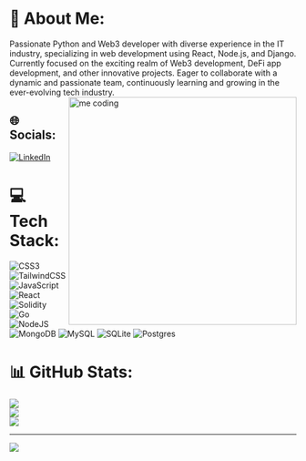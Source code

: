 # 💫 About Me:
Passionate Python and Web3 developer with diverse experience in the IT industry, specializing in web development using React, Node.js, and Django. Currently focused on the exciting realm of Web3 development, DeFi app development, and other innovative projects. Eager to collaborate with a dynamic and passionate team, continuously learning and growing in the ever-evolving tech industry.
<img align = "right" alt = "me coding" width = "400px" src = "https://www.google.com/url?sa=i&url=https%3A%2F%2Fgithub.com%2Frudrabarad%2FGifs&psig=AOvVaw1dwEMiX8rW9FoOSpFhwea-&ust=1685179608898000&source=images&cd=vfe&ved=0CBEQjRxqFwoTCOCJ67HVkv8CFQAAAAAdAAAAABAE">

## 🌐 Socials:
[![LinkedIn](https://img.shields.io/badge/LinkedIn-%230077B5.svg?logo=linkedin&logoColor=white)](https://linkedin.com/in/https://www.linkedin.com/in/shailendrasinghw3/) 

# 💻 Tech Stack:
![CSS3](https://img.shields.io/badge/css3-%231572B6.svg?style=for-the-badge&logo=css3&logoColor=white) ![TailwindCSS](https://img.shields.io/badge/tailwindcss-%2338B2AC.svg?style=for-the-badge&logo=tailwind-css&logoColor=white) ![JavaScript](https://img.shields.io/badge/javascript-%23323330.svg?style=for-the-badge&logo=javascript&logoColor=%23F7DF1E) ![React](https://img.shields.io/badge/react-%2320232a.svg?style=for-the-badge&logo=react&logoColor=%2361DAFB) ![Solidity](https://img.shields.io/badge/Solidity-%23363636.svg?style=for-the-badge&logo=solidity&logoColor=white) ![Go](https://img.shields.io/badge/go-%2300ADD8.svg?style=for-the-badge&logo=go&logoColor=white) ![NodeJS](https://img.shields.io/badge/node.js-6DA55F?style=for-the-badge&logo=node.js&logoColor=white) ![MongoDB](https://img.shields.io/badge/MongoDB-%234ea94b.svg?style=for-the-badge&logo=mongodb&logoColor=white) ![MySQL](https://img.shields.io/badge/mysql-%2300f.svg?style=for-the-badge&logo=mysql&logoColor=white) ![SQLite](https://img.shields.io/badge/sqlite-%2307405e.svg?style=for-the-badge&logo=sqlite&logoColor=white) ![Postgres](https://img.shields.io/badge/postgres-%23316192.svg?style=for-the-badge&logo=postgresql&logoColor=white)
# 📊 GitHub Stats:
![](https://github-readme-stats.vercel.app/api?username=Shailu-s&theme=default&hide_border=false&include_all_commits=true&count_private=true)<br/>
![](https://github-readme-streak-stats.herokuapp.com/?user=Shailu-s&theme=default&hide_border=false)<br/>
![](https://github-readme-stats.vercel.app/api/top-langs/?username=Shailu-s&theme=default&hide_border=false&include_all_commits=true&count_private=true&layout=compact)

---
[![](https://visitcount.itsvg.in/api?id=Shailu-s&icon=0&color=0)](https://visitcount.itsvg.in)

<!-- Proudly created with GPRM ( https://gprm.itsvg.in ) -->
